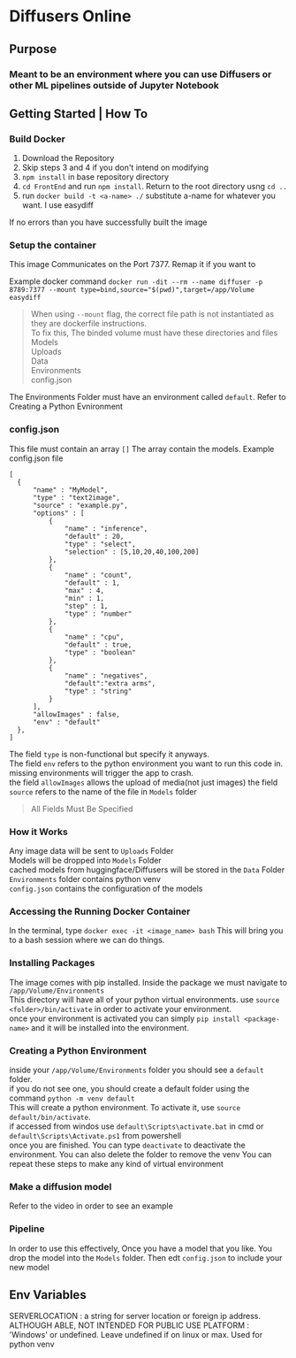 # Diffusers Online
## Purpose
### Meant to be an environment where you can use Diffusers or other ML pipelines outside of Jupyter Notebook 

## Getting Started | How To

### Build Docker

1. Download the Repository
2. Skip steps 3 and 4 if you don't intend on modifying 
3. `npm install` in base repository directory
4. `cd FrontEnd` and run `npm install`. Return to the root directory usng `cd ..`
5. run `docker build -t <a-name> ./` substitute a-name for whatever you want. I use easydiff

If no errors than you have successfully built the image  

### Setup the container

This image Communicates on the Port 7377. Remap it if you want to  

Example docker command `docker run -dit --rm --name diffuser -p 8789:7377 --mount type=bind,source="$(pwd)",target=/app/Volume easydiff`

> When using `--mount` flag, the correct file path is not instantiated as they are dockerfile instructions.  
To fix this, The binded volume must have these directories and files  
> Models  
> Uploads  
> Data  
> Environments  
> config.json  

The Environments Folder must have an environment called `default`. Refer to Creating a Python Evnironment 

### config.json
This file must contain an array `[]`
The array contain the models. Example config.json file
```
[
  {
      "name" : "MyModel",
      "type" : "text2image",
      "source" : "example.py",
      "options" : [
          {
              "name" : "inference",
              "default" : 20,
              "type" : "select",
              "selection" : [5,10,20,40,100,200]
          },
          {
              "name" : "count",
              "default" : 1,
              "max" : 4,
              "min" : 1,
              "step" : 1,
              "type" : "number"
          },
          {
              "name" : "cpu",
              "default" : true,
              "type" : "boolean"
          },
          {
              "name" : "negatives",
              "default":"extra arms",
              "type" : "string"
          }
      ],
      "allowImages" : false,
      "env" : "default"
  },
]
```
The field `type` is non-functional but specify it anyways.  
The field `env` refers to the python environment you want to run this code in. missing environments will trigger the app to crash.  
the field `allowImages` allows the upload of media(not just images)
the field `source` refers to the name of the file in `Models` folder

> All Fields Must Be Specified


### How it Works
Any image data will be sent to `Uploads` Folder  
Models will be dropped into `Models` Folder  
cached models from huggingface/Diffusers will be stored in the `Data` Folder  
`Environments` folder contains python venv  
`config.json` contains the configuration of the models  


### Accessing the Running Docker Container
In the terminal, type `docker exec -it <image_name> bash` This will bring you to a bash session where we can do things. 

### Installing Packages
The image comes with pip installed. Inside the package we must navigate to `/app/Volume/Environments`  
This directory will have all of your python virtual environments. use `source <folder>/bin/activate` in order to activate your environment.  
once your environment is activated you can simply `pip install <package-name>` and it will be installed into the environment. 

### Creating a Python Environment
inside your `/app/Volume/Environments` folder you should see a `default` folder.  
if you do not see one, you should create a default folder using the command `python -m venv default`  
This will create a python environment. To activate it, use `source default/bin/activate`.   
if accessed from windos use `default\Scripts\activate.bat` in cmd or `default\Scripts\Activate.ps1` from powershell  
once you are finished. You can type `deactivate` to deactivate the environment. You can also delete the folder to remove the venv 
You can repeat these steps to make any kind of virtual environment

### Make a diffusion model
Refer to the video in order to see an example

### Pipeline
In order to use this effectively, Once you have a model that you like. You drop the model into the `Models` folder. Then edt `config.json` to include your new model 

## Env Variables

SERVERLOCATION
: a string for server location or foreign ip address. ALTHOUGH ABLE, NOT INTENDED FOR PUBLIC USE
PLATFORM
: 'Windows' or undefined. Leave undefined if on linux or max. Used for python venv  
